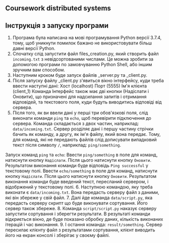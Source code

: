## Coursework distributed systems

## Інструкція  з запуску програми

1. Програма була написана на мові програмування Python версії 3.7.4, тому, щоб уникнути помилок бажано не використовувати більш давні версії Python.
2. Спочатку слід запустити файл files_creation.py, який створить файл `incoming.txt` з невідсортованими числами. Це можна зробити за допомогою програми по замовчуванню Python Shell, або іншим зручним вам способом.
3. Наступним кроком буде запуск файлів   _server.py та _client.py.
4. Після запуску файлу _client.py з'явиться вікно інтерфейсу, куди треба ввести наступні дані:
 Хост (localhost)
 Порт (5555)
 Ім'я клієнта (client_1)
 Команда
 Інтерфейс також має дві кнопки (Надіслати і Оновити), що призначені для надсилання запитів і отримання відповідей, та текстового поля, куди будуть виводитись відповіді від сервера.
5. Після того, як ви ввели дані у перші три обов'язкові поля, слід виконати команди `ping` та `echo`, щоб перевірити підключення до сервера. Команда складається з двох частин, наприклад: `data/incoming.txt`. Сервер розділяє дані і першу частину стрічки бачить як команду, а другу, як ім'я файлу, який вона передає. Тому, для команд, які не передають файлів слід дописувати випадковий текст після символу `/`, наприклад: `ping/something`.

 Запуск команд `ping` та `echo`:
 Ввести `ping/something` в поле для команд, натиснути кнопку `Надіслати`. Після цього натиснути кнопку `Оновити`. Результатом виконання команди буде відповідь `Ping successful` у текстовому полі.
 Ввести `echo/something` в поле для команд, натиснути кнопку `Надіслати`. Після цього натиснути кнопку `Оновити`. Результатом виконання команди буде введений текст, пересланий  сервером, і відобржений у текстовому полі.
6. Наступною командою, яку треба виконати є `data/incoming.txt`. Вона передасть серверу файл з даними, які він збереже у свій файл.
7. Далі йде команда `data/script.py`, яка передасть серверу скрипт що буде виконувати сортування. Його сервер також збереже.
8. Команда `script/script.py` наказує серверу запустити сортування і зберегти результати. В результаті команди відкриється вікно, де буде показано обробку даних, кількість виконаних ітерацій і час виконання.
9. І остання команда: `result/something`. Сервер пересилає клієнту файл з результатами сортування, клієнт виводить його на екран консолі і зберігає у своєму файлі.
